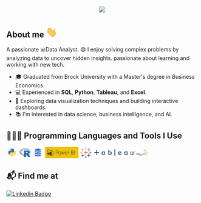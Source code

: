 <h1 align="center">
  <a href="https://git.io/typing-svg">
    <img src="https://readme-typing-svg.herokuapp.com/?lines=Welcome+to+My+Profile;+I'm+Zhihong+Mai;Nice+to+see+you!+👋&center=true&size=30&font=Lato&color=blue&speed=20">
  </a>
</h1>

## **About me** <img src="https://github.com/ZhihongMai/ZhihongMai/blob/main/Image/wave.gif" width="30">


A passionate 📊Data Analyst. 😄 I enjoy solving complex problems by analyzing data to uncover hidden insights. passionate about learning and working with new tech.
- 🎓 Graduated from Brock University with a Master's degree in Business Economics.
- 💻 Experienced in **SQL**, **Python**, **Tableau**, and **Excel**.
- 🌱 Exploring data visualization techniques and building interactive dashboards.
- 📚 I'm interested in data science, business intelligence, and AI.


## 👨🏻‍💻 **Programming Languages and Tools I Use**
<code><img title="Python" alt="Python" height="30" src="https://raw.githubusercontent.com/github/explore/master/topics/python/python.png" /></code>
<code><img title="R" alt="R" height="30" src="https://raw.githubusercontent.com/github/explore/master/topics/r/r.png" /></code>
<code><img title="SQL" alt="SQL" height="30" src="https://raw.githubusercontent.com/github/explore/master/topics/sql/sql.png" /></code>
<code><img title="Power BI" alt="Power BI" height="30" src="https://github.com/ZhihongMai/ZhihongMai/blob/main/Image/PowerBI.png" /></code>
<code><img title="Tableau" alt="Tableau" height="30" src="https://github.com/ZhihongMai/ZhihongMai/raw/main/Image/Tableau.png" /></code>
<code><img title="MySQL" alt="MySQL" height="30" src="https://github.com/ZhihongMai/ZhihongMai/raw/main/Image/MySQL.png"/></code>





## 📬 **Find me at**

[![Linkedin Badge](https://img.shields.io/badge/-zhmai-blue?style=flat&logo=Linkedin&logoColor=white&link=https://www.linkedin.com/in/zhmai/)](https://www.linkedin.com/in/zhmai/)
